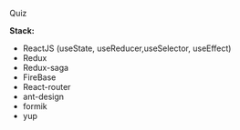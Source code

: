 Quiz

**Stack:**

- ReactJS (useState, useReducer,useSelector, useEffect)
- Redux
- Redux-saga
- FireBase
- React-router
- ant-design
- formik
- yup
